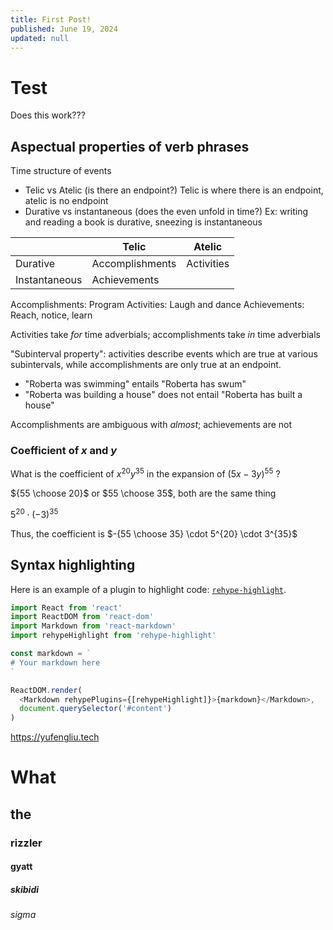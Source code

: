 ```yaml
---
title: First Post!
published: June 19, 2024
updated: null
---
```


# Test
Does this work???

## Aspectual properties of verb phrases
Time structure of events
- Telic vs Atelic                        (is there an endpoint?)
Telic is where there is an endpoint, atelic is no endpoint
- Durative vs instantaneous   (does the even unfold in time?)
Ex: writing and reading a book is durative, sneezing is instantaneous

|               | Telic           | Atelic     |
| ------------- | --------------- | ---------- |
| Durative      | Accomplishments | Activities |
| Instantaneous | Achievements    |            |

Accomplishments: Program
Activities: Laugh and dance
Achievements: Reach, notice, learn

Activities take *for* time adverbials; accomplishments take *in* time adverbials

"Subinterval property": activities describe events which are true at various subintervals, while accomplishments are only true at an endpoint.
- "Roberta was swimming" entails "Roberta has swum"
- "Roberta was building a house" does not entail "Roberta has built a house"

Accomplishments are ambiguous with *almost*; achievements are not

### Coefficient of $x$ and $y$
What is the coefficient of $x^{20}y^{35}$ in the expansion of $(5x - 3y)^{55}$ ?

${55 \choose 20}$ or $55 \choose 35$, both are the same thing

$5^{20} \cdot (-3)^{35}$ 

Thus, the coefficient is $-{55 \choose 35} \cdot 5^{20} \cdot 3^{35}$ 

## Syntax highlighting

Here is an example of a plugin to highlight code:
[`rehype-highlight`](https://github.com/rehypejs/rehype-highlight).

```js
import React from 'react'
import ReactDOM from 'react-dom'
import Markdown from 'react-markdown'
import rehypeHighlight from 'rehype-highlight'

const markdown = `
# Your markdown here
`

ReactDOM.render(
  <Markdown rehypePlugins={[rehypeHighlight]}>{markdown}</Markdown>,
  document.querySelector('#content')
)
```

https://yufengliu.tech

# What
## the
### rizzler
#### gyatt
##### skibidi
###### sigma